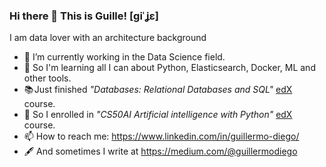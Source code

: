 ### Hi there 👋 This is Guille! [ɡiˈʝɛ]

I am data lover with an architecture background

- 🔭 I’m currently working in the Data Science field.
- 🌱 So I'm learning all I can about Python, Elasticsearch, Docker, ML and other tools.
- 📚 Just finished *"Databases: Relational Databases and SQL"* [edX](https://home.edx.org/) course.
- 🤖 So I enrolled in *"CS50AI Artificial intelligence with Python"* [edX](https://www.edx.org/es/course/cs50s-introduction-to-artificial-intelligence-with-python) course.
- 📫 How to reach me: https://www.linkedin.com/in/guillermo-diego/
- 🖋 And sometimes I write at https://medium.com/@guillermodiego
